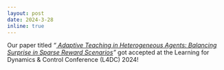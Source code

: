 ```yaml
---
layout: post
date: 2024-3-28
inline: true
---
```


Our paper titled _“<a href="https://arxiv.org/abs/2405.14199"> Adaptive Teaching in Heterogeneous Agents: Balancing Surprise in Sparse Reward Scenarios</a>”_ got accepted at the Learning for Dynamics & Control Conference (L4DC) 2024!



